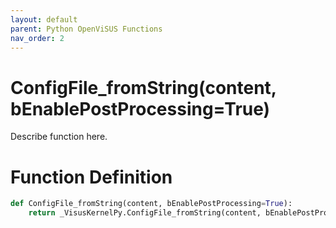 ```yaml
---
layout: default
parent: Python OpenViSUS Functions
nav_order: 2
---
```


# ConfigFile_fromString(content, bEnablePostProcessing=True)

Describe function here.

# Function Definition

```python
def ConfigFile_fromString(content, bEnablePostProcessing=True):
    return _VisusKernelPy.ConfigFile_fromString(content, bEnablePostProcessing)
```